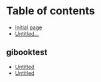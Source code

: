 # Table of contents

* [Initial page](README.md)
* [Untitled...](untitled....md)

## gibooktest

* [Untitled](gibooktest/untitled.md)
* [Untitled](gibooktest/untitled-1.md)

